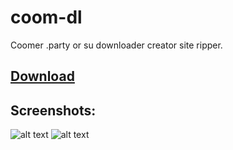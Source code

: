 # coom-dl
Coomer .party or su downloader creator site ripper.

## [Download](https://github.com/notFaad/coom-dl/releases/tag/0.18)
## Screenshots:
![alt text](https://github.com/notFaad/coom-dl/blob/main/Screenshot%202023-08-18%20105419.png)
![alt text](https://github.com/notFaad/coom-dl/blob/main/Screenshot%202023-08-18%20105545.png)
